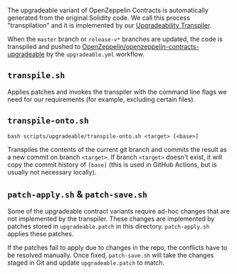 The upgradeable variant of OpenZeppelin Contracts is automatically generated from the original Solidity code. We call this process "transpilation" and it is implemented by our [Upgradeability Transpiler](https://github.com/OpenZeppelin/openzeppelin-transpiler/).

When the `master` branch or `release-v*` branches are updated, the code is transpiled and pushed to [OpenZeppelin/openzeppelin-contracts-upgradeable](https://github.com/OpenZeppelin/openzeppelin-contracts-upgradeable) by the `upgradeable.yml` workflow.

## `transpile.sh`

Applies patches and invokes the transpiler with the command line flags we need for our requirements (for example, excluding certain files).

## `transpile-onto.sh`

```
bash scripts/upgradeable/transpile-onto.sh <target> [<base>]
```

Transpiles the contents of the current git branch and commits the result as a new commit on branch `<target>`. If branch `<target>` doesn't exist, it will copy the commit history of `[base]` (this is used in GitHub Actions, but is usually not necessary locally).

## `patch-apply.sh` & `patch-save.sh`

Some of the upgradeable contract variants require ad-hoc changes that are not implemented by the transpiler. These changes are implemented by patches stored in `upgradeable.patch` in this directory. `patch-apply.sh` applies these patches.

If the patches fail to apply due to changes in the repo, the conflicts have to be resolved manually. Once fixed, `patch-save.sh` will take the changes staged in Git and update `upgradeable.patch` to match.
